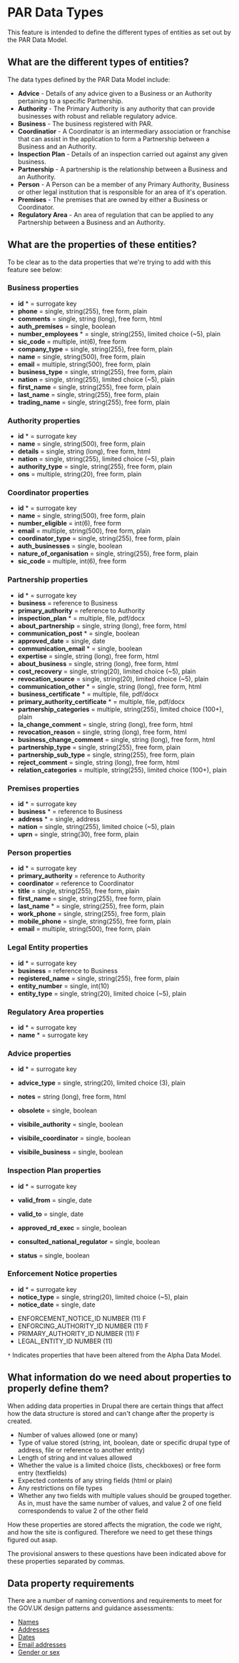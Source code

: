 # PAR Data Types
This feature is intended to define the different types of entities as set out by the PAR Data Model.

## What are the different types of entities?
The data types defined by the PAR Data Model include:
+ **Advice** - Details of any advice given to a Business or an Authority pertaining to a specific Partnership.
+ **Authority** - The Primary Authority is any authority that can provide businesses with robust and reliable regulatory advice.
+ **Business** - The business registered with PAR.
+ **Coordinatior** - A Coordinator is an intermediary association or franchise that can assist in the application to form a Partnership between a Business and an Authority.
+ **Inspection Plan** - Details of an inspection carried out against any given business.
+ **Partnership** - A partnership is the relationship between a Business and an Authority.
+ **Person** - A Person can be a member of any Primary Authority, Business or other legal institution that is responsible for an area of it's operation.
+ **Premises** - The premises that are owned by either a Business or Coordinator.
+ **Regulatory Area** - An area of regulation that can be applied to any Partnership between a Business and an Authority.

## What are the properties of these entities?
To be clear as to the data properties that we're trying to add with this feature see below:

### Business properties
+ **id** * = surrogate key
+ **phone** = single, string(255), free form, plain
+ **comments** = single, string (long), free form, html
+ **auth_premises** = single, boolean
+ **number_employees** * = single, string(255), limited choice (~5), plain
+ **sic_code** = multiple, int(6), free form
+ **company_type** = single, string(255), free form, plain
+ **name** = single, string(500), free form, plain
+ **email** = multiple, string(500), free form, plain
+ **business_type** = single, string(255), free form, plain
+ **nation** = single, string(255), limited choice (~5), plain
+ **first_name** = single, string(255), free form, plain
+ **last_name** = single, string(255), free form, plain
+ **trading_name** = single, string(255), free form, plain

### Authority properties
+ **id** * = surrogate key
+ **name** = single, string(500), free form, plain
+ **details** = single, string (long), free form, html
+ **nation** = single, string(255), limited choice (~5), plain
+ **authority_type** = single, string(255), free form, plain
+ **ons** = multiple, string(20), free form, plain

### Coordinator properties
+ **id** * = surrogate key
+ **name** = single, string(500), free form, plain
+ **number_eligible** = int(6), free form
+ **email** = multiple, string(500), free form, plain
+ **coordinator_type** = single, string(255), free form, plain
+ **auth_businesses** = single, boolean
+ **nature_of_organisation** = single, string(255), free form, plain
+ **sic_code** = multiple, int(6), free form

### Partnership properties
+ **id** * = surrogate key
+ **business** = reference to Business
+ **primary_authority** = reference to Authority
+ **inspection_plan** * = multiple, file, pdf/docx
+ **about_partnership** = single, string (long), free form, html
+ **communication_post** * = single, boolean
+ **approved_date** = single, date
+ **communication_email** * = single, boolean
+ **expertise** = single, string (long), free form, html
+ **about_business** = single, string (long), free form, html
+ **cost_recovery** = single, string(20), limited choice (~5), plain
+ **revocation_source** = single, string(20), limited choice (~5), plain
+ **communication_other** * = single, string (long), free form, html
+ **business_certificate** * = multiple, file, pdf/docx
+ **primary_authority_certificate** * = multiple, file, pdf/docx
+ **partnership_categories** = multiple, string(255), limited choice (100+), plain
+ **la_change_comment** = single, string (long), free form, html
+ **revocation_reason** = single, string (long), free form, html
+ **business_change_comment** = single, string (long), free form, html
+ **partnership_type** = single, string(255), free form, plain
+ **partnership_sub_type** = single, string(255), free form, plain 
+ **reject_comment** = single, string (long), free form, html
+ **relation_categories** = multiple, string(255), limited choice (100+), plain

### Premises properties
+ **id** * = surrogate key
+ **business** * = reference to Business
+ **address** * = single, address
+ **nation** = single, string(255), limited choice (~5), plain
+ **uprn** = single, string(30), free form, plain

### Person properties
+ **id** * = surrogate key
+ **primary_authority** = reference to Authority
+ **coordinator** = reference to Coordinator
+ **title** = single, string(255), free form, plain
+ **first_name** = single, string(255), free form, plain
+ **last_name** * = single, string(255), free form, plain
+ **work_phone** = single, string(255), free form, plain
+ **mobile_phone** = single, string(255), free form, plain
+ **email** = multiple, string(500), free form, plain

### Legal Entity properties
+ **id** * = surrogate key
+ **business** = reference to Business
+ **registered_name** = single, string(255), free form, plain
+ **entity_number** = single, int(10)
+ **entity_type** = single, string(20), limited choice (~5), plain

### Regulatory Area properties
+ **id** * = surrogate key
+ **name** * = surrogate key

### Advice properties
+ **id** * = surrogate key
+ **advice_type** = single, string(20), limited choice (3), plain
+ **notes** = string (long), free form, html
+ **obsolete** = single, boolean

+ **visibile_authority** = single, boolean
+ **visibile_coordinator** = single, boolean
+ **visibile_business** = single, boolean

### Inspection Plan properties
+ **id** * = surrogate key
+ **valid_from** = single, date
+ **valid_to** = single, date

+ **approved_rd_exec** = single, boolean
+ **consulted_national_regulator** = single, boolean
+ **status** = single, boolean

### Enforcement Notice properties
+ **id** * = surrogate key
+ **notice_type** = single, string(20), limited choice (~5), plain
+ **notice_date** = single, date

* ENFORCEMENT_NOTICE_ID NUMBER (11) F
* ENFORCING_AUTHORITY_ID NUMBER (11) F
* PRIMARY_AUTHORITY_ID NUMBER (11) F
* LEGAL_ENTITY_ID NUMBER (11)

 `*` Indicates properties that have been altered from the Alpha Data Model.

## What information do we need about properties to properly define them?
When adding data properties in Drupal there are certain things that affect how the data structure is stored and can't change after the property is created.
* Number of values allowed (one or many)
* Type of value stored (string, int, boolean, date or specific drupal type of address, file or reference to another entity)
* Length of string and int values allowed
* Whether the value is a limited choice (lists, checkboxes) or free form entry (textfields)
* Expected contents of any string fields (html or plain)
* Any restrictions on file types
* Whether any two fields with multiple values should be grouped together. As in, must have the same number of values, and value 2 of one field correspondends to value 2 of the other field

How these properties are stored affects the migration, the code we right, and how the site is configured. Therefore we need to get these things figured out asap.

The provisional answers to these questions have been indicated above for these properties separated by commas.

## Data property requirements
There are a number of naming conventions and requirements to meet for the GOV.UK design patterns and guidance assessments:
* [Names](https://www.gov.uk/service-manual/design/names)
* [Addresses](https://www.gov.uk/service-manual/design/addresses)
* [Dates](https://www.gov.uk/service-manual/design/dates)
* [Email addresses](https://www.gov.uk/service-manual/design/email-addresses)
* [Gender or sex](https://www.gov.uk/service-manual/design/gender-or-sex)
